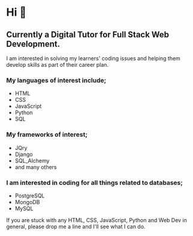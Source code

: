 # Hi 👋

## Currently a Digital Tutor for Full Stack Web Development.

I am interested in solving my learners' coding issues and helping them develop skills as part of their career plan.

### My languages of interest include;

<ul><li>HTML</li><li>CSS</li><li>JavaScript</li><li>Python</li><li>SQL</li></ul>

### My frameworks of interest;

<ul><li>JQry</li><li>Django</li><li>SQL_Alchemy</li><li>and many others</li></ul>

### I am interested in coding for all things related to databases;

<ul><li>PostgreSQL</li><li>MongoDB</li><li>MySQL</li></ul>

If you are stuck with any HTML, CSS, JavaScript, Python and Web Dev in general, please drop me a line and I'll see what I can do.
